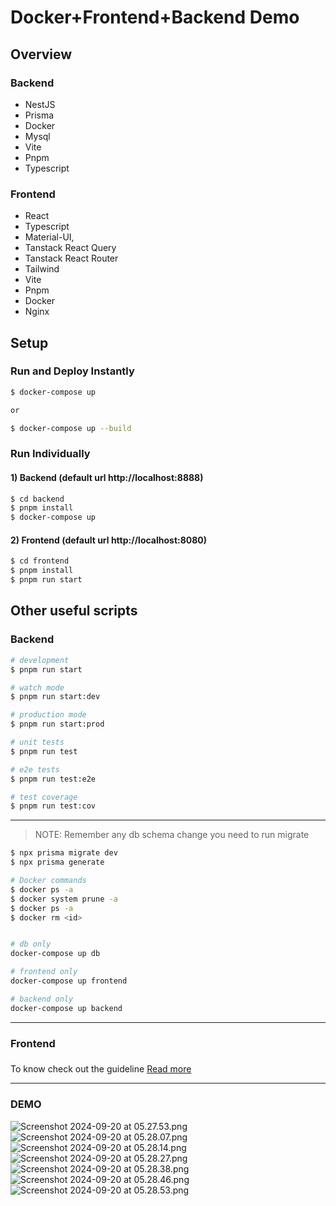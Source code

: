 
# Docker+Frontend+Backend  Demo


## Overview

### Backend
* NestJS
* Prisma
* Docker
* Mysql
* Vite
* Pnpm
* Typescript


### Frontend
* React
* Typescript
* Material-UI,
* Tanstack React Query
* Tanstack React Router
* Tailwind
* Vite
* Pnpm
* Docker
* Nginx




## Setup



### Run and Deploy Instantly 
```bash
$ docker-compose up

or

$ docker-compose up --build
```


### Run Individually

#### 1) Backend (default url http://localhost:8888)

```bash
$ cd backend
$ pnpm install
$ docker-compose up
````


#### 2) Frontend (default url http://localhost:8080)
```bash
$ cd frontend
$ pnpm install
$ pnpm run start
````



## Other useful scripts

### Backend
```bash
# development
$ pnpm run start

# watch mode
$ pnpm run start:dev

# production mode
$ pnpm run start:prod

# unit tests
$ pnpm run test

# e2e tests
$ pnpm run test:e2e

# test coverage
$ pnpm run test:cov
```
---
> NOTE: Remember any db schema change you need to run migrate
```bash
$ npx prisma migrate dev
$ npx prisma generate
```

```bash
# Docker commands
$ docker ps -a
$ docker system prune -a
$ docker ps -a
$ docker rm <id>


# db only
docker-compose up db

# frontend only
docker-compose up frontend

# backend only
docker-compose up backend

```

----
### Frontend
###
To know check out the guideline [Read more](./frontend/README.md)


----

### DEMO  
![Screenshot 2024-09-20 at 05.27.53.png](screenshots/Screenshot%202024-09-20%20at%2005.27.53.png)
![Screenshot 2024-09-20 at 05.28.07.png](screenshots/Screenshot%202024-09-20%20at%2005.28.07.png)
![Screenshot 2024-09-20 at 05.28.14.png](screenshots/Screenshot%202024-09-20%20at%2005.28.14.png)
![Screenshot 2024-09-20 at 05.28.27.png](screenshots/Screenshot%202024-09-20%20at%2005.28.27.png)
![Screenshot 2024-09-20 at 05.28.38.png](screenshots/Screenshot%202024-09-20%20at%2005.28.38.png)
![Screenshot 2024-09-20 at 05.28.46.png](screenshots/Screenshot%202024-09-20%20at%2005.28.46.png)
![Screenshot 2024-09-20 at 05.28.53.png](screenshots/Screenshot%202024-09-20%20at%2005.28.53.png)
